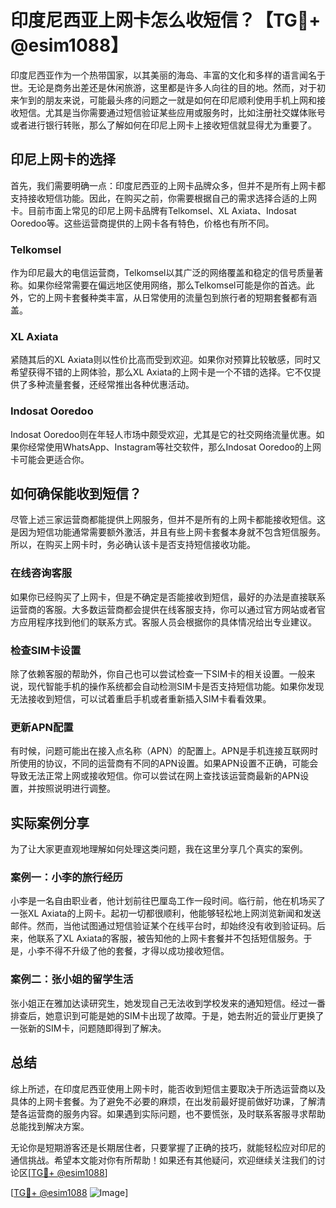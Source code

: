 # 印度尼西亚上网卡怎么收短信？【TG💪+ @esim1088】

印度尼西亚作为一个热带国家，以其美丽的海岛、丰富的文化和多样的语言闻名于世。无论是商务出差还是休闲旅游，这里都是许多人向往的目的地。然而，对于初来乍到的朋友来说，可能最头疼的问题之一就是如何在印尼顺利使用手机上网和接收短信。尤其是当你需要通过短信验证某些应用或服务时，比如注册社交媒体账号或者进行银行转账，那么了解如何在印尼上网卡上接收短信就显得尤为重要了。

## 印尼上网卡的选择

首先，我们需要明确一点：印度尼西亚的上网卡品牌众多，但并不是所有上网卡都支持接收短信功能。因此，在购买之前，你需要根据自己的需求选择合适的上网卡。目前市面上常见的印尼上网卡品牌有Telkomsel、XL Axiata、Indosat Ooredoo等。这些运营商提供的上网卡各有特色，价格也有所不同。

### Telkomsel
作为印尼最大的电信运营商，Telkomsel以其广泛的网络覆盖和稳定的信号质量著称。如果你经常需要在偏远地区使用网络，那么Telkomsel可能是你的首选。此外，它的上网卡套餐种类丰富，从日常使用的流量包到旅行者的短期套餐都有涵盖。

### XL Axiata
紧随其后的XL Axiata则以性价比高而受到欢迎。如果你对预算比较敏感，同时又希望获得不错的上网体验，那么XL Axiata的上网卡是一个不错的选择。它不仅提供了多种流量套餐，还经常推出各种优惠活动。

### Indosat Ooredoo
Indosat Ooredoo则在年轻人市场中颇受欢迎，尤其是它的社交网络流量优惠。如果你经常使用WhatsApp、Instagram等社交软件，那么Indosat Ooredoo的上网卡可能会更适合你。

## 如何确保能收到短信？

尽管上述三家运营商都能提供上网服务，但并不是所有的上网卡都能接收短信。这是因为短信功能通常需要额外激活，并且有些上网卡套餐本身就不包含短信服务。所以，在购买上网卡时，务必确认该卡是否支持短信接收功能。

### 在线咨询客服
如果你已经购买了上网卡，但是不确定是否能接收到短信，最好的办法是直接联系运营商的客服。大多数运营商都会提供在线客服支持，你可以通过官方网站或者官方应用程序找到他们的联系方式。客服人员会根据你的具体情况给出专业建议。

### 检查SIM卡设置
除了依赖客服的帮助外，你自己也可以尝试检查一下SIM卡的相关设置。一般来说，现代智能手机的操作系统都会自动检测SIM卡是否支持短信功能。如果你发现无法接收到短信，可以试着重启手机或者重新插入SIM卡看看效果。

### 更新APN配置
有时候，问题可能出在接入点名称（APN）的配置上。APN是手机连接互联网时所使用的协议，不同的运营商有不同的APN设置。如果APN设置不正确，可能会导致无法正常上网或接收短信。你可以尝试在网上查找该运营商最新的APN设置，并按照说明进行调整。

## 实际案例分享

为了让大家更直观地理解如何处理这类问题，我在这里分享几个真实的案例。

### 案例一：小李的旅行经历
小李是一名自由职业者，他计划前往巴厘岛工作一段时间。临行前，他在机场买了一张XL Axiata的上网卡。起初一切都很顺利，他能够轻松地上网浏览新闻和发送邮件。然而，当他试图通过短信验证某个在线平台时，却始终没有收到验证码。后来，他联系了XL Axiata的客服，被告知他的上网卡套餐并不包括短信服务。于是，小李不得不升级了他的套餐，才得以成功接收短信。

### 案例二：张小姐的留学生活
张小姐正在雅加达读研究生，她发现自己无法收到学校发来的通知短信。经过一番排查后，她意识到可能是她的SIM卡出现了故障。于是，她去附近的营业厅更换了一张新的SIM卡，问题随即得到了解决。

## 总结

综上所述，在印度尼西亚使用上网卡时，能否收到短信主要取决于所选运营商以及具体的上网卡套餐。为了避免不必要的麻烦，在出发前最好提前做好功课，了解清楚各运营商的服务内容。如果遇到实际问题，也不要慌张，及时联系客服寻求帮助总能找到解决方案。

无论你是短期游客还是长期居住者，只要掌握了正确的技巧，就能轻松应对印尼的通信挑战。希望本文能对你有所帮助！如果还有其他疑问，欢迎继续关注我们的讨论区[[TG💪+ @esim1088](https://t.me/s/esim1088)]

[[TG💪+ @esim1088](https://t.me/s/esim1088) ![Image](https://i.postimg.cc/4NQfJmqS/Snipaste-2025-05-13-00-14-12.png)]